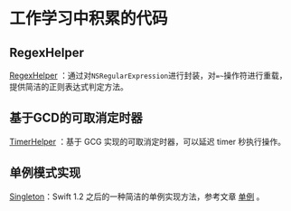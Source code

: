 # 工作学习中积累的代码

## RegexHelper

[RegexHelper](RegexHelper/RegexHelper.MD) ：通过对`NSRegularExpression`进行封装，对`=~`操作符进行重载，提供简洁的正则表达式判定方法。

## 基于GCD的可取消定时器
[TimerHelper](TimerHelper/TimerHelper.MD) ：基于 GCG 实现的可取消定时器，可以延迟 timer 秒执行操作。

## 单例模式实现

[Singleton](Singleton/Singleton.swift)：Swift 1.2 之后的一种简洁的单例实现方法，参考文章 [单例](http://swifter.tips/singleton/) 。
